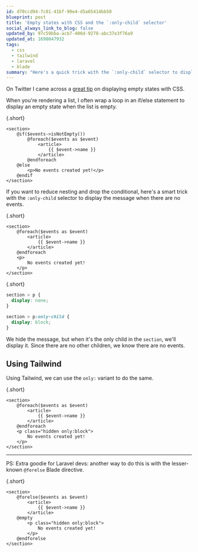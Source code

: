 ```yaml
---
id: d70ccd94-7c01-41bf-90e4-d5a65414bb50
blueprint: post
title: 'Empty states with CSS and the `:only-child` selector'
social_always_link_to_blog: false
updated_by: 97c59bba-acb7-406d-9278-abc37e3f76a9
updated_at: 1698047932
tags:
  - css
  - tailwind
  - laravel
  - blade
summary: "Here's a quick trick with the `:only-child` selector to display an empty state in a list."
---
```

On Twitter I came across a [great tip](https://twitter.com/clarkware/status/1705263936491356325?s=20) on displaying empty states with CSS.

When you're rendering a list, I often wrap a loop in an if/else statement to display an empty state when the list is empty.

{.short}
```blade
<section>
	@if($events->isNotEmpty())
	    @foreach($events as $event)
	        <article>
	            {{ $event->name }}
	        </article>
	    @endforeach
	@else
		<p>No events created yet!</p>
	@endif
</section>
```

If you want to reduce nesting and drop the conditional, here's a smart trick with the `:only-child` selector to display the message when there are no events.

{.short}
```blade
<section>
    @foreach($events as $event)
        <article>
            {{ $event->name }}
        </article>
    @endforeach
	<p>
	    No events created yet!
    </p>
</section>
```

{.short}
```css
section > p {
  display: none;
}

section > p:only-child {
  display: block;
}
```

We hide the message, but when it's the only child in the `section`, we'll display it. Since there are no other children, we know there are no events.

## Using Tailwind

Using Tailwind, we can use the `only:` variant to do the same.

{.short}
```blade
<section>
    @foreach($events as $event)
        <article>
            {{ $event->name }}
        </article>
    @endforeach
	<p class="hidden only:block">
	    No events created yet!
    </p>
</section>
```

---

PS: Extra goodie for Laravel devs: another way to do this is with the lesser-known `@forelse` Blade directive.

{.short}
```blade
<section>
    @forelse($events as $event)
        <article>
            {{ $event->name }}
        </article>
    @empty
		<p class="hidden only:block">
		    No events created yet!
	    </p>
	@endforelse
</section>
```